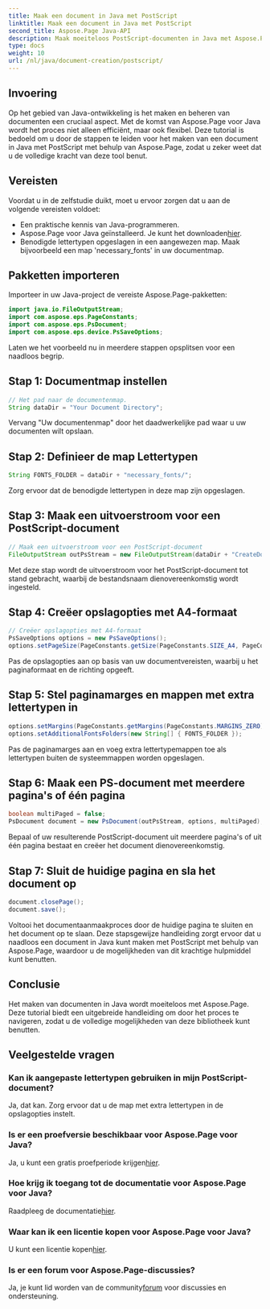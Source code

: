 ```yaml
---
title: Maak een document in Java met PostScript
linktitle: Maak een document in Java met PostScript
second_title: Aspose.Page Java-API
description: Maak moeiteloos PostScript-documenten in Java met Aspose.Page. Pas het paginaformaat, de marges en lettertypen aan. Probeer nu de gratis proefperiode!
type: docs
weight: 10
url: /nl/java/document-creation/postscript/
---
```

## Invoering
Op het gebied van Java-ontwikkeling is het maken en beheren van documenten een cruciaal aspect. Met de komst van Aspose.Page voor Java wordt het proces niet alleen efficiënt, maar ook flexibel. Deze tutorial is bedoeld om u door de stappen te leiden voor het maken van een document in Java met PostScript met behulp van Aspose.Page, zodat u zeker weet dat u de volledige kracht van deze tool benut.
## Vereisten
Voordat u in de zelfstudie duikt, moet u ervoor zorgen dat u aan de volgende vereisten voldoet:
- Een praktische kennis van Java-programmeren.
-  Aspose.Page voor Java geïnstalleerd. Je kunt het downloaden[hier](https://releases.aspose.com/page/java/).
- Benodigde lettertypen opgeslagen in een aangewezen map. Maak bijvoorbeeld een map 'necessary_fonts' in uw documentmap.
## Pakketten importeren
Importeer in uw Java-project de vereiste Aspose.Page-pakketten:
```java
import java.io.FileOutputStream;
import com.aspose.eps.PageConstants;
import com.aspose.eps.PsDocument;
import com.aspose.eps.device.PsSaveOptions;

```
Laten we het voorbeeld nu in meerdere stappen opsplitsen voor een naadloos begrip.
## Stap 1: Documentmap instellen
```java
// Het pad naar de documentenmap.
String dataDir = "Your Document Directory";
```
Vervang "Uw documentenmap" door het daadwerkelijke pad waar u uw documenten wilt opslaan.
## Stap 2: Definieer de map Lettertypen
```java
String FONTS_FOLDER = dataDir + "necessary_fonts/";
```
Zorg ervoor dat de benodigde lettertypen in deze map zijn opgeslagen.
## Stap 3: Maak een uitvoerstroom voor een PostScript-document
```java
// Maak een uitvoerstroom voor een PostScript-document
FileOutputStream outPsStream = new FileOutputStream(dataDir + "CreateDocument_outPS.ps");
```
Met deze stap wordt de uitvoerstroom voor het PostScript-document tot stand gebracht, waarbij de bestandsnaam dienovereenkomstig wordt ingesteld.
## Stap 4: Creëer opslagopties met A4-formaat
```java
// Creëer opslagopties met A4-formaat
PsSaveOptions options = new PsSaveOptions();
options.setPageSize(PageConstants.getSize(PageConstants.SIZE_A4, PageConstants.ORIENTATION_PORTRAIT));
```
Pas de opslagopties aan op basis van uw documentvereisten, waarbij u het paginaformaat en de richting opgeeft.
## Stap 5: Stel paginamarges en mappen met extra lettertypen in
```java
options.setMargins(PageConstants.getMargins(PageConstants.MARGINS_ZERO));
options.setAdditionalFontsFolders(new String[] { FONTS_FOLDER });
```
Pas de paginamarges aan en voeg extra lettertypemappen toe als lettertypen buiten de systeemmappen worden opgeslagen.
## Stap 6: Maak een PS-document met meerdere pagina's of één pagina
```java
boolean multiPaged = false;
PsDocument document = new PsDocument(outPsStream, options, multiPaged);
```
Bepaal of uw resulterende PostScript-document uit meerdere pagina's of uit één pagina bestaat en creëer het document dienovereenkomstig.
## Stap 7: Sluit de huidige pagina en sla het document op
```java
document.closePage();
document.save();
```
Voltooi het documentaanmaakproces door de huidige pagina te sluiten en het document op te slaan.
Deze stapsgewijze handleiding zorgt ervoor dat u naadloos een document in Java kunt maken met PostScript met behulp van Aspose.Page, waardoor u de mogelijkheden van dit krachtige hulpmiddel kunt benutten.
## Conclusie
Het maken van documenten in Java wordt moeiteloos met Aspose.Page. Deze tutorial biedt een uitgebreide handleiding om door het proces te navigeren, zodat u de volledige mogelijkheden van deze bibliotheek kunt benutten.
## Veelgestelde vragen
### Kan ik aangepaste lettertypen gebruiken in mijn PostScript-document?
Ja, dat kan. Zorg ervoor dat u de map met extra lettertypen in de opslagopties instelt.
### Is er een proefversie beschikbaar voor Aspose.Page voor Java?
 Ja, u kunt een gratis proefperiode krijgen[hier](https://releases.aspose.com/).
### Hoe krijg ik toegang tot de documentatie voor Aspose.Page voor Java?
 Raadpleeg de documentatie[hier](https://reference.aspose.com/page/java/).
### Waar kan ik een licentie kopen voor Aspose.Page voor Java?
 U kunt een licentie kopen[hier](https://purchase.aspose.com/buy).
### Is er een forum voor Aspose.Page-discussies?
 Ja, je kunt lid worden van de community[forum](https://forum.aspose.com/c/page/39) voor discussies en ondersteuning.